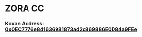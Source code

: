 # ZORA CC

### Kovan Address: [0x0EC7776e841636981873ad2c869886E0D84a9FEe](https://kovan.etherscan.io/address/0x0EC7776e841636981873ad2c869886E0D84a9FEe)
